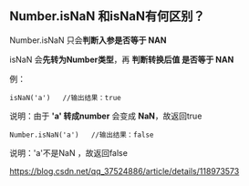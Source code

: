 ## Number.isNaN 和isNaN有何区别？

Number.isNaN 只会**判断入参是否等于 NAN**

isNaN 会**先转为Number类型**，再 **判断转换后值 是否等于 NAN**

例：

```
isNaN('a')   //输出结果：true  
```

说明：由于 **'a' 转成number** 会变成 **NaN**，故返回true

```
Number.isNaN('a')   //输出结果：false  
```

说明：'a'不是NaN ，故返回false

https://blog.csdn.net/qq_37524886/article/details/118973573